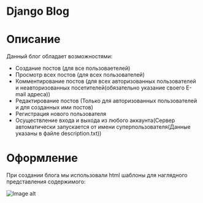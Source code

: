 Django Blog
=================================================

Описание
=================================================
Данный блог обладает возможностями:
 - Создание постов (для все пользоваетелей)
- Просмотр всех постов (для всех пользователей)
- Комментирование постов (для всех авторизованных пользователей и неавторизованных посетителей(обязательно указание своего E-mail адреса))
- Редактирование постов (Только для авторизованных пользователей и для созданных ими постов)
- Регистрация нового пользователя
- Осуществление входа и выхода из любого аккаунта(Сервер автоматически запускается от имени суперпользователя(Данные указаны в файле description.txt))
  
Оформление
=================================================

При создании блога мы использовали html шаблоны для наглядного представления содержимого:

![Image alt](https://github.com/VsevolodS23/my-first-blog/blob/master/Безымянный.png)
